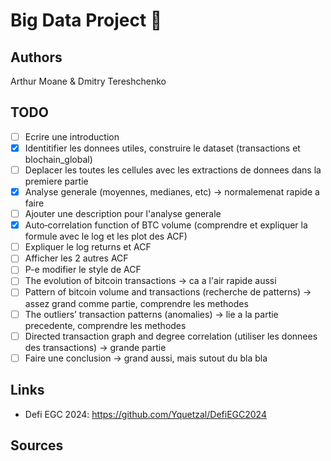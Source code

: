 # Big Data Project 💾

## Authors

Arthur Moane & Dmitry Tereshchenko

## TODO

- [ ] Ecrire une introduction
- [X] Identitifier les donnees utiles, construire le dataset (transactions et blochain_global)
- [ ] Deplacer les toutes les cellules avec les extractions de donnees dans la premiere partie
- [X] Analyse generale (moyennes, medianes, etc) -> normalemenat rapide a faire
- [ ] Ajouter une description pour l'analyse generale
- [X] Auto‑correlation function of BTC volume (comprendre et expliquer la formule avec le log et les plot des ACF)
- [ ] Expliquer le log returns et ACF
- [ ] Afficher les 2 autres ACF
- [ ] P-e modifier le style de ACF
- [ ] The evolution of bitcoin transactions -> ca a l'air rapide aussi
- [ ] Pattern of bitcoin volume and transactions (recherche de patterns) -> assez grand comme partie, comprendre les methodes
- [ ] The outliers’ transaction patterns (anomalies) -> lie a la partie precedente, comprendre les methodes
- [ ] Directed transaction graph and degree correlation (utiliser les donnees des transactions) -> grande partie
- [ ] Faire une conclusion -> grand aussi, mais sutout du bla bla

## Links

- Defi EGC 2024: https://github.com/Yquetzal/DefiEGC2024


## Sources
